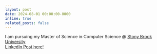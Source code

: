 ```yaml
---
layout: post
date: 2024-08-01 00:00:00-0000
inline: true
related_posts: false
---
```


I am pursuing my Master of Science in Computer Science @ <a href="https://stonybrook.edu/">Stony Brook University</a>
<br>
<a href="https://www.linkedin.com/feed/update/urn:li:activity:7227362686198505472/">LinkedIn Post here!</a>